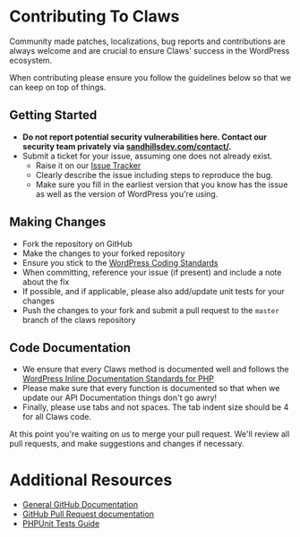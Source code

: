 # Contributing To Claws

Community made patches, localizations, bug reports and contributions are always welcome and are crucial to ensure Claws' success in the WordPress ecosystem.

When contributing please ensure you follow the guidelines below so that we can keep on top of things.

## Getting Started

* __Do not report potential security vulnerabilities here. Contact our security team privately via [sandhillsdev.com/contact/](http://sandhillsdev.com/contact/).__
* Submit a ticket for your issue, assuming one does not already exist.
  * Raise it on our [Issue Tracker](https://github.com/sandhillsdevelopment/claws/issues)
  * Clearly describe the issue including steps to reproduce the bug.
  * Make sure you fill in the earliest version that you know has the issue as well as the version of WordPress you're using.

## Making Changes

* Fork the repository on GitHub
* Make the changes to your forked repository
* Ensure you stick to the [WordPress Coding Standards](https://codex.wordpress.org/WordPress_Coding_Standards)
* When committing, reference your issue (if present) and include a note about the fix
* If possible, and if applicable, please also add/update unit tests for your changes
* Push the changes to your fork and submit a pull request to the `master` branch of the claws repository

## Code Documentation

* We ensure that every Claws method is documented well and follows the [WordPress Inline Documentation Standards for PHP](https://make.wordpress.org/core/handbook/best-practices/inline-documentation-standards/php/)
* Please make sure that every function is documented so that when we update our API Documentation things don't go awry!
* Finally, please use tabs and not spaces. The tab indent size should be 4 for all Claws code.

At this point you're waiting on us to merge your pull request. We'll review all pull requests, and make suggestions and changes if necessary.

# Additional Resources
* [General GitHub Documentation](https://help.github.com/)
* [GitHub Pull Request documentation](https://help.github.com/send-pull-requests/)
* [PHPUnit Tests Guide](https://phpunit.de/manual/current/en/writing-tests-for-phpunit.html)
